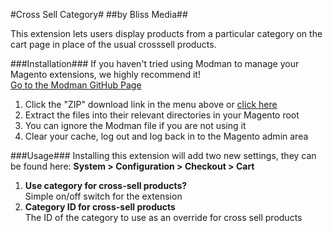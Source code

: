 #Cross Sell Category#
##by Bliss Media##

This extension lets users display products from a particular category on the cart page in place of the usual crosssell products.


###Installation###
If you haven't tried using Modman to manage your Magento extensions, we highly recommend it!  
[Go to the Modman GitHub Page](https://github.com/colinmollenhour/modman/)

1. Click the "ZIP" download link in the menu above or [click here](https://github.com/blissmedia/cross-sell-category/archive/master.zip)
2. Extract the files into their relevant directories in your Magento root
3. You can ignore the Modman file if you are not using it
4. Clear your cache, log out and log back in to the Magento admin area


###Usage###
Installing this extension will add two new settings, they can be found here: **System > Configuration > Checkout > Cart**  

1. **Use category for cross-sell products?**  
Simple on/off switch for the extension
2. **Category ID for cross-sell products**  
The ID of the category to use as an override for cross sell products